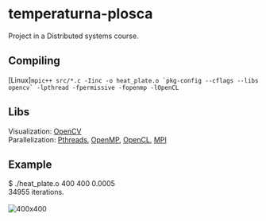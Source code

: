 # temperaturna-plosca
Project in a Distributed systems course.

## Compiling
\[Linux\]```mpic++ src/*.c -Iinc -o heat_plate.o `pkg-config --cflags --libs opencv` -lpthread -fpermissive -fopenmp -lOpenCL```

## Libs
Visualization: [OpenCV](https://opencv.org/)<br>
Parallelization: [Pthreads](https://en.wikipedia.org/wiki/POSIX_Threads), [OpenMP](http://www.openmp.org/), [OpenCL](https://en.wikipedia.org/wiki/OpenCL), [MPI](https://www.open-mpi.org/)

## Example
$ ./heat_plate.o 400 400 0.0005<br>
34955 iterations.<br><br>
![400x400](https://github.com/matejklemen/temperaturna-plosca/blob/master/img/heat_plate_400_400_0.0005.png)
